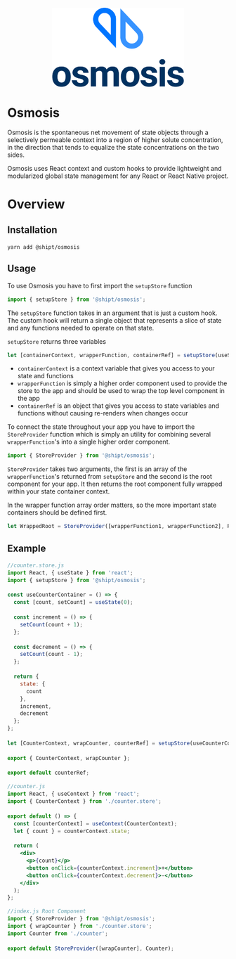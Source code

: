 <p align="center">
<img width="300" src=".github/logo.png" />
</p>

# Osmosis

Osmosis is the spontaneous net movement of state objects through a selectively permeable context into a region of higher solute concentration, in the direction that tends to equalize the state concentrations on the two sides.

Osmosis uses React context and custom hooks to provide lightweight and modularized global state management for any React or React Native project.

# Overview

## Installation

```
yarn add @shipt/osmosis
```

## Usage

To use Osmosis you have to first import the `setupStore` function

```js
import { setupStore } from '@shipt/osmosis';
```

The `setupStore` function takes in an argument that is just a custom hook. The custom hook will return a single object that represents a slice of state and any functions needed to operate on that state.

`setupStore` returns three variables

```js
let [containerContext, wrapperFunction, containerRef] = setupStore(useStateContainer);
```

- `containerContext` is a context variable that gives you access to your state and functions
- `wrapperFunction` is simply a higher order component used to provide the store to the app and should be used to wrap the top level component in the app
- `containerRef` is an object that gives you access to state variables and functions without causing re-renders when changes occur

To connect the state throughout your app you have to import the `StoreProvider` function which is simply an utility for combining several `wrapperFunction`'s into a single higher order component.

```js
import { StoreProvider } from '@shipt/osmosis';
```

`StoreProvider` takes two arguments, the first is an array of the `wrapperFunction`'s returned from `setupStore` and the second is the root component for your app. It then returns the root component fully wrapped within your state container context.

In the wrapper function array order matters, so the more important state containers should be defined first.

```js
let WrappedRoot = StoreProvider([wrapperFunction1, wrapperFunction2], RootComponent);
```

## Example

```js
//counter.store.js
import React, { useState } from 'react';
import { setupStore } from '@shipt/osmosis';

const useCounterContainer = () => {
  const [count, setCount] = useState(0);

  const increment = () => {
    setCount(count + 1);
  };

  const decrement = () => {
    setCount(count - 1);
  };

  return {
    state: {
      count
    },
    increment,
    decrement
  };
};

let [CounterContext, wrapCounter, counterRef] = setupStore(useCounterContainer);

export { CounterContext, wrapCounter };

export default counterRef;
```

```jsx
//counter.js
import React, { useContext } from 'react';
import { CounterContext } from './counter.store';

export default () => {
  const [counterContext] = useContext(CounterContext);
  let { count } = counterContext.state;

  return (
    <div>
      <p>{count}</p>
      <button onClick={counterContext.increment}>+</button>
      <button onClick={counterContext.decrement}>-</button>
    </div>
  );
};
```

```jsx
//index.js Root Component
import { StoreProvider } from '@shipt/osmosis';
import { wrapCounter } from './counter.store';
import Counter from './counter';

export default StoreProvider([wrapCounter], Counter);
```
